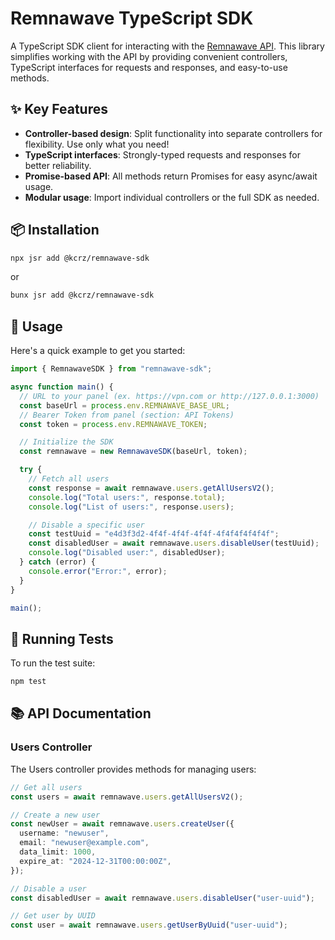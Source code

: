 # Remnawave TypeScript SDK

A TypeScript SDK client for interacting with the [Remnawave API](https://remna.st).
This library simplifies working with the API by providing convenient controllers, TypeScript interfaces for requests and responses, and easy-to-use methods.

## ✨ Key Features

- **Controller-based design**: Split functionality into separate controllers for flexibility. Use only what you need!
- **TypeScript interfaces**: Strongly-typed requests and responses for better reliability.
- **Promise-based API**: All methods return Promises for easy async/await usage.
- **Modular usage**: Import individual controllers or the full SDK as needed.

## 📦 Installation

```bash
npx jsr add @kcrz/remnawave-sdk
```

or

```bash
bunx jsr add @kcrz/remnawave-sdk
```

## 🚀 Usage

Here's a quick example to get you started:

```typescript
import { RemnawaveSDK } from "remnawave-sdk";

async function main() {
  // URL to your panel (ex. https://vpn.com or http://127.0.0.1:3000)
  const baseUrl = process.env.REMNAWAVE_BASE_URL;
  // Bearer Token from panel (section: API Tokens)
  const token = process.env.REMNAWAVE_TOKEN;

  // Initialize the SDK
  const remnawave = new RemnawaveSDK(baseUrl, token);

  try {
    // Fetch all users
    const response = await remnawave.users.getAllUsersV2();
    console.log("Total users:", response.total);
    console.log("List of users:", response.users);

    // Disable a specific user
    const testUuid = "e4d3f3d2-4f4f-4f4f-4f4f-4f4f4f4f4f4f";
    const disabledUser = await remnawave.users.disableUser(testUuid);
    console.log("Disabled user:", disabledUser);
  } catch (error) {
    console.error("Error:", error);
  }
}

main();
```

## 🧪 Running Tests

To run the test suite:

```bash
npm test
```

## 📚 API Documentation

### Users Controller

The Users controller provides methods for managing users:

```typescript
// Get all users
const users = await remnawave.users.getAllUsersV2();

// Create a new user
const newUser = await remnawave.users.createUser({
  username: "newuser",
  email: "newuser@example.com",
  data_limit: 1000,
  expire_at: "2024-12-31T00:00:00Z",
});

// Disable a user
const disabledUser = await remnawave.users.disableUser("user-uuid");

// Get user by UUID
const user = await remnawave.users.getUserByUuid("user-uuid");
```
